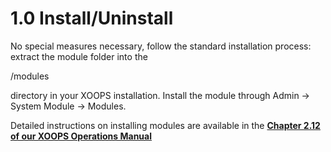 # 1.0 Install/Uninstall

No special measures necessary, follow the standard installation process:  extract the module folder into the 

/modules 

directory in your XOOPS installation. Install the module through Admin -> System Module -> Modules.

Detailed instructions on installing modules are available in the [**Chapter 2.12 of our XOOPS Operations Manual**](https://www.gitbook.com/book/xoops/xoops-operations-guide/)